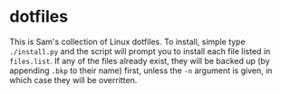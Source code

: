 dotfiles
========

This is Sam's collection of Linux dotfiles. To install, simple type
`./install.py` and the script will prompt you to install each file
listed in `files.list`. If any of the files already exist, they will
be backed up (by appending `.bkp` to their name) first, unless the `-n`
argument is given, in which case they will be overritten.
